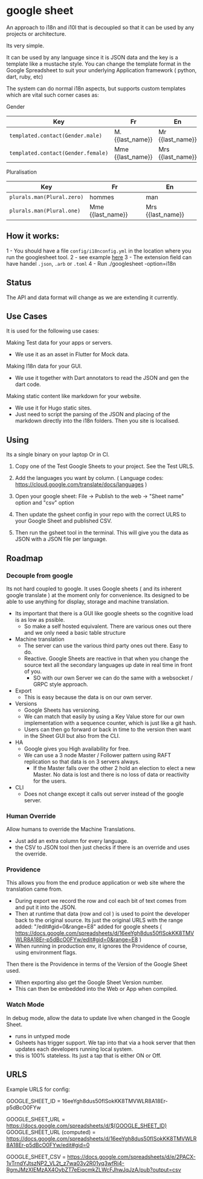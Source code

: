 # google sheet

An approach to i18n and i10l that is decoupled so that it can be used by any projects or architecture.

Its very simple.

It can be used by any language since it is JSON data and the key is a template like a mustache style. You can change the template format in the Google Spreadsheet to suit your underlying Application framework ( python, dart, ruby, etc)

The system can do normal i18n aspects, but supports custom templates which are vital such corner cases as:

Gender

| Key        | Fr           | En           | 
|-------------|-------------|-------------- | 
|`templated.contact(Gender.male)`| M. {{last_name}} | Mr {{last_name}}
|`templated.contact(Gender.female)`| Mme {{last_name}} | Mrs {{last_name}}




Pluralisation

| Key        | Fr           | En           | 
|-------------|-------------|-------------- | 
|`plurals.man(Plural.zero)`| hommes | man
|`plurals.man(Plural.one)`| Mme {{last_name}} | Mrs {{last_name}}


## How it works:

1 - You should have a file `config/i18nconfig.yml` in the location where you run the googlesheet tool.
2 - see example [here](https://github.com/Winwisly100/bootstrap/blob/master/tool/googlesheet/config/i18nconfig.yml)
3 - The extension field can have handel `.json`, `.arb` or `.toml`
4 - Run ./googlesheet -option=i18n

## Status

The API and data format will change as we are extending it currently.



## Use Cases

It is used for the following use cases:

Making Test data for your apps or servers.
- We use it as an asset in Flutter for Mock data.

Making I18n data for your GUI.
- We use it together with  Dart annotators to read the JSON and gen the dart code.

Making static content like markdown for your website.
- We use it for  Hugo static sites.
- Just need to script the parsing of the JSON and placing of the markdown directly into the i18n folders. Then you site is localised.

## Using

Its a single binary on your laptop Or in CI.

1. Copy one of the Test Google Sheets to your project. See the Test URLS.

3. Add the languages you want by column. ( Language codes: https://cloud.google.com/translate/docs/languages )

3. Open your google sheet: File -> Publish to the web -> "Sheet name" option and "csv" option

4. Then update the gsheet config in your repo with the correct ULRS to your Google Sheet and published CSV.

5. Then run the gsheet tool in the terminal. This will give you the data as JSON with a JSON file per language. 

## Roadmap

### Decouple from google

Its not hard coupled to google. It uses Google sheets ( and its inherent google translate ) at the moment only for convenience. Its designed to be able to use anything for display, storage and machine translation.

- Its important that there is a GUI like google sheets so the cognitive load is as low as pssible.
	- So make a self hosted equivalent. There are various ones out there and we only need a basic table structure
- Machine translation
	- The server can use the various third party ones out there. Easy to do.
	- Reactive. Google Sheets are reactive in that when you change the source text all the secondary languages up date in real time in front of you.
		- SO with our own Server we can do the same with a websocket / GRPC style approach.
- Export
	- This is easy because the data is on our own server.
- Versions
	- Google Sheets has versioning.
	- We can match that easily by using a Key Value store for our own implementation with a sequence counter, which is just like a git hash.
	- Users can then go forward or back in time to the version then want in the Sheet GUI but also from the CLI.
- HA
	- Google gives you High availability for free.
	- We can use a 3 node Master / Follower pattern using RAFT replication so that data is on 3 servers always.
		- If the Master falls over the other 2 hold an election to elect a new Master. No data is lost and there is no loss of data or reactivity for the users.
- CLI
	- Does not change except it calls out server instead of the google server.


### Human Override

Allow humans to override the Machine Translations.

- Just add an extra column for every language.
- the CSV to JSON tool then just checks if there is an override and uses the override.

### Providence

This allows you from the end produce application or web site where the translation came from.

- During export we record the row and col each bit of text comes from and put it into the JSON.
- Then at runtime that data (row and col ) is used to point the developer back to the original source. Its just the original URLS with the range added: "/edit#gid=0&range=E8" added for google sheets ( https://docs.google.com/spreadsheets/d/16eeYgh8dus50fISokKK8TMVWLR8A18Er-p5dBcO0FYw/edit#gid=0&range=E8 )
- When running in production env, it ignores the Providence of course, using environment flags.

Then there is the Providence in terms of the Version of the Google Sheet used.

- When exporting also get the Google Sheet Version number.
- This can then be embedded into the Web or App when compiled.



### Watch Mode

In debug mode, allow the data to update live when changed in the Google Sheet.
- runs in untyped mode
- Gsheets has trigger support. We tap into that via a hook server that then updates each developers running local system.
- this is 100% stateless. Its just a tap that is either ON or Off.


## URLS

Example URLS for config:

GOOGLE_SHEET_ID = 16eeYgh8dus50fISokKK8TMVWLR8A18Er-p5dBcO0FYw

GOOGLE_SHEET_URL = https://docs.google.com/spreadsheets/d/$(GOOGLE_SHEET_ID)
GOOGLE_SHEET_URL (computed) = https://docs.google.com/spreadsheets/d/16eeYgh8dus50fISokKK8TMVWLR8A18Er-p5dBcO0FYw/edit#gid=0

GOOGLE_SHEET_CSV = https://docs.google.com/spreadsheets/d/e/2PACX-1vTrndYJtszNP2_VL2t_z7wa03v2R01yq3wfRi4-RgmJMzXIEMzAX4OybZT7eEiqcmkZLWcFJhwJqJzA/pub?output=csv

